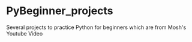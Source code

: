 # PyBeginner_projects
Several projects to practice Python for beginners which are from Mosh's Youtube Video
